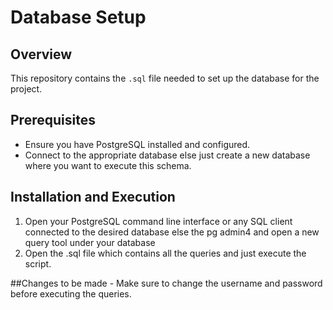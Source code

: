# Database Setup

## Overview
This repository contains the `.sql` file needed to set up the database for the project.

## Prerequisites
- Ensure you have PostgreSQL installed and configured.
- Connect to the appropriate database else just create a new database where you want to execute this schema.

## Installation and Execution
1. Open your PostgreSQL command line interface or any SQL client connected to the desired database else the pg admin4 and open a new query tool under your database
2. Open the .sql file which contains all the queries and just execute the script.

##Changes to be made - 
Make sure to change the username and password before executing the queries.
